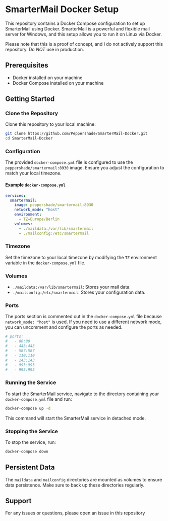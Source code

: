 # SmarterMail Docker Setup

This repository contains a Docker Compose configuration to set up SmarterMail using Docker. SmarterMail is a powerful and flexible mail server for Windows, and this setup allows you to run it on Linux via Docker.

Please note that this is a proof of concept, and I do not actively support this repository. Do *NOT* use in production.

## Prerequisites

- Docker installed on your machine
- Docker Compose installed on your machine

## Getting Started

### Clone the Repository

Clone this repository to your local machine:

```sh
git clone https://github.com/Peppershade/SmarterMail-Docker.git
cd SmarterMail-Docker
```

### Configuration

The provided `docker-compose.yml` file is configured to use the `peppershade/smartermail:8930` image. Ensure you adjust the configuration to match your local timezone.

#### Example `docker-compose.yml`

```yaml
services:
  smartermail:
    image: peppershade/smartermail:8930
    network_mode: "host"
    environment:
      - TZ=Europe/Berlin
    volumes:
      - ./maildata:/var/lib/smartermail
      - ./mailconfig:/etc/smartermail
```

### Timezone

Set the timezone to your local timezone by modifying the `TZ` environment variable in the `docker-compose.yml` file.

### Volumes

- `./maildata:/var/lib/smartermail`: Stores your mail data.
- `./mailconfig:/etc/smartermail`: Stores your configuration data.

### Ports

The ports section is commented out in the `docker-compose.yml` file because `network_mode: "host"` is used. If you need to use a different network mode, you can uncomment and configure the ports as needed.

```yaml
# ports:
#   - 80:80
#   - 443:443
#   - 587:587
#   - 110:110
#   - 143:143
#   - 993:993
#   - 995:995
```

### Running the Service

To start the SmarterMail service, navigate to the directory containing your `docker-compose.yml` file and run:

```sh
docker-compose up -d
```

This command will start the SmarterMail service in detached mode.

### Stopping the Service

To stop the service, run:

```sh
docker-compose down
```

## Persistent Data

The `maildata` and `mailconfig` directories are mounted as volumes to ensure data persistence. Make sure to back up these directories regularly.

## Support

For any issues or questions, please open an issue in this repository
